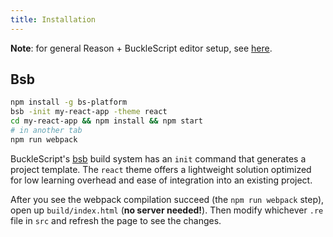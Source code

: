 ```yaml
---
title: Installation
---
```


**Note**: for general Reason + BuckleScript editor setup, see [here](https://reasonml.github.io/docs/en/editor-plugins).

## Bsb

```sh
npm install -g bs-platform
bsb -init my-react-app -theme react
cd my-react-app && npm install && npm start
# in another tab
npm run webpack
```

BuckleScript's [bsb](https://bucklescript.github.io/docs/en/build-overview.html) build system has an `init` command that generates a project template. The `react` theme offers a lightweight solution optimized for low learning overhead and ease of integration into an existing project.

After you see the webpack compilation succeed (the `npm run webpack` step), open up `build/index.html` (**no server needed!**). Then modify whichever `.re` file in `src` and refresh the page to see the changes.
